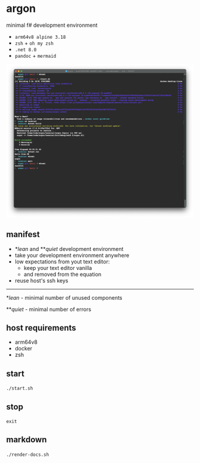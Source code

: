 # argon

minimal f# development environment

* `arm64v8 alpine 3.18`
* `zsh` + `oh my zsh`
* `.net 8.0`
* `pandoc` + `mermaid`

![](./img/demo.png)

## manifest

* \**lean* and \*\**quiet* development environment
* take your development environment anywhere
* low expectations from yout text editor:
  * keep your text editor vanilla
  * and removed from the equation
* reuse host's ssh keys

---

\**lean* - minimal number of unused components

\*\**quiet* - minimal number of errors

## host requirements

* arm64v8
* docker
* zsh

## start

`./start.sh`

## stop

`exit`

## markdown

`./render-docs.sh`